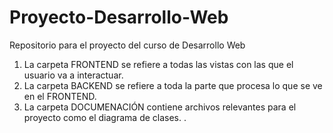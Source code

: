 # Proyecto-Desarrollo-Web
Repositorio para el proyecto del curso de Desarrollo Web
 1. La carpeta FRONTEND se refiere a todas las vistas con las que el usuario va a interactuar.
 2. La carpeta BACKEND se refiere a toda la parte que procesa lo que se ve en el FRONTEND.
 3. La carpeta DOCUMENACIÓN contiene archivos relevantes para el proyecto como el diagrama de clases. .

